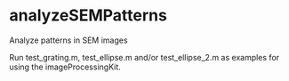 # analyzeSEMPatterns
Analyze patterns in SEM images

Run test_grating.m, test_ellipse.m and/or test_ellipse_2.m as examples for using the imageProcessingKit.
